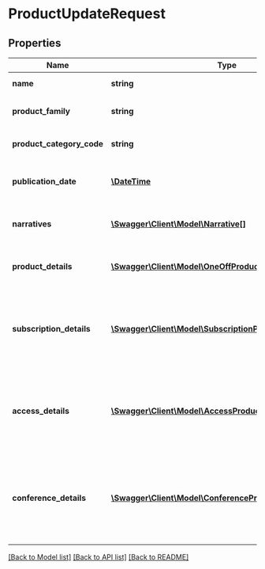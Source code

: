 # ProductUpdateRequest

## Properties
Name | Type | Description | Notes
------------ | ------------- | ------------- | -------------
**name** | **string** | The name of the product. | [optional] 
**product_family** | **string** | The product family of the product. | [optional] 
**product_category_code** | **string** | The product category of the product. | [optional] 
**publication_date** | [**\DateTime**](\DateTime.md) | The product&#39;s publication date. | [optional] 
**narratives** | [**\Swagger\Client\Model\Narrative[]**](Narrative.md) | The narratives for the product. | [optional] 
**product_details** | [**\Swagger\Client\Model\OneOffProductUpdateRequest**](OneOffProductUpdateRequest.md) | Information specific to a one-off product. | [optional] 
**subscription_details** | [**\Swagger\Client\Model\SubscriptionProductUpdateRequest**](SubscriptionProductUpdateRequest.md) | Information specific to a subscription product. Null if the product is not a subscription. | [optional] 
**access_details** | [**\Swagger\Client\Model\AccessProductUpdateRequest**](AccessProductUpdateRequest.md) | Information specific to an access product. Null if the product is not a access product. | [optional] 
**conference_details** | [**\Swagger\Client\Model\ConferenceProductUpdateRequest**](ConferenceProductUpdateRequest.md) | Information specific to a conference product. Null if the product is not a conference product. | [optional] 

[[Back to Model list]](../README.md#documentation-for-models) [[Back to API list]](../README.md#documentation-for-api-endpoints) [[Back to README]](../README.md)


